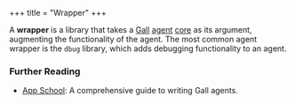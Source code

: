 +++
title = "Wrapper"
+++

A **wrapper** is a library that takes a [Gall](/reference/glossary/gall)
[agent](/reference/glossary/agent) [core](/reference/glossary/core) as its
argument, augmenting the functionality of the agent. The most common agent
wrapper is the `dbug` library, which adds debugging functionality to an agent.

### Further Reading

- [App School](/guides/core/app-school/intro): A comprehensive guide to writing
  Gall agents.
